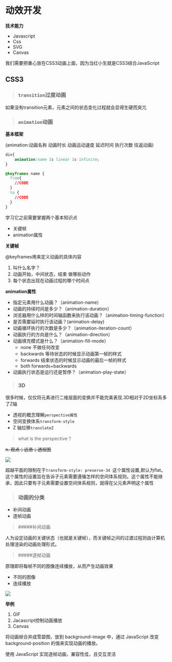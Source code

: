 # 动效开发

**技术能力**

- Javascript
- Css
- SVG
- Canvas


我们需要把重心放在CSS3动画上面，因为当红小生就是CSS3结合JavaScript

## CSS3

> ###  `transition`过度动画

如果没有transition元素，元素之间的状态变化过程就会显得生硬而突兀

> ### `animation`动画


**基本框架**

(animation:动画名称 动画时长 动画运动速度 延迟时间 执行次数 往返动画)

```css
div{
	animation:name 1s linear 1s infinite;
}

@keyframes name {
  from{
    //CODE
  }
  to {
    //CODE
  }
}
```

学习它之前需要掌握两个基本知识点

- 关键帧
- animation属性

**关键帧**

@keyframes用来定义动画的具体内容

1. 叫什么名字？
2. 动画开始，中间状态，结束 做哪些动作
3. 每个状态出现在动画过程的哪个时间点

**animation属性**

- 指定元素用什么动画？（animation-name）
- 动画的持续时间是多少？（animation-duration）
- 浏览器用什么样的时间轴函数来执行该动画？（animation-timing-function）
- 是否需要延时执行该动画？(animation-delay)
- 动画循环执行的次数是多少？（animation-iteration-count）
- 动画执行的方向是什么？（animation-direction）
- 动画填充模式是什么？（animation-fill-mode）
	- none 不做任何改变
	- backwards 等待状态的时候显示动画第一帧的样式
	- forwards 结束状态的时候显示动画的最后一帧的样式
	- both forwards+backwards
- 动画执行状态是运行还是暂停？（animation-play-state）


> ### 3D

很多时候，仅仅将元素进行二维层面的变换并不能完美表现.3D相对于2D坐标系多了Z轴


- 透视的概念理解`perspective属性`
- 空间变换体系`transform-style`
- Z 轴位移`translateZ`


> what is the perspective？

~~n. 观点；远景；透视图~~

![](https://user-gold-cdn.xitu.io/2018/2/22/161be0368bf94a1a?w=750&h=296&f=png&s=13189)

超越平面的限制在于`transform-style: preserve-3d `这个属性设置,默认为flat。这个属性的设置旨在告诉子元素需要遵循怎样的空间体系规则。这个属性不能继承，因此只要有子元素需要设置空间体系规则，就得在父元素声明这个属性


> ### 动画的分类

- 补间动画
- 逐帧动画

> #####补间动画

人为设定动画的关键状态（也就是关键帧），而关键帧之间的过渡过程则由计算机处理渲染的动画处理形式。

> #####逐帧动画

原理即将每帧不同的图像连续播放，从而产生动画效果

- 不同的图像
- 连续播放

![](https://user-gold-cdn.xitu.io/2018/2/22/161bde4366d4d605?w=480&h=270&f=gif&s=7498666)

**举例**

1. GIF
2. Jacascript控制动画播放
3. Canvas

将动画帧合并成雪碧图，放到 background-image 中，通过 JavaScript 改变 background-position 的值来实现动画的播放。

使用 JavaScript 实现逐帧动画，兼容性佳，且交互灵活

